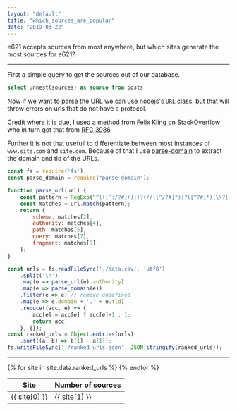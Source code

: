 ```yaml
---
layout: "default"
title: "which_sources_are_popular"
date: "2019-03-22"
---
```


e621 accepts sources from most anywhere, but which sites generate the most sources for e621?

---

First a simple query to get the sources out of our database.
```sql
select unnest(sources) as source from posts
```

Now if we want to parse the URL we can use nodejs's `URL` class, but that will throw errors on urls that do not have a protocol.

Credit where it is due, I used a method from [Felix Kling on StackOverflow](https://stackoverflow.com/a/6168286) who in turn got that from [RFC 3986](https://www.ietf.org/rfc/rfc3986.txt)

Further it is not that usefull to differentiate between most instances of `www.site.com` and `site.com`. Because of that I use [parse-domain](https://www.npmjs.com/package/parse-domain) to extract the domain and tld of the URLs.

```javascript
const fs = require('fs');
const parse_domain = require("parse-domain");

function parse_url(url) {
    const pattern = RegExp("^(([^:/?#]+):)?(//([^/?#]*))?([^?#]*)(\\?([^#]*))?(#(.*))?");
    const matches = url.match(pattern);
    return {
        scheme: matches[2],
        authority: matches[4],
        path: matches[5],
        query: matches[7],
        fragment: matches[9]
    };
}

const urls = fs.readFileSync('./data.csv', 'utf8')
	.split('\n')
	.map(e => parse_url(e).authority)
	.map(e => parse_domain(e))
	.filter(e => e) // remove undefined
	.map(e => e.domain + '.' + e.tld)
	.reduce((acc, e) => {
		acc[e] = acc[e] ? acc[e]+1 : 1;
		return acc;
	}, {});
const ranked_urls = Object.entries(urls)
	.sort((a, b) => b[1] - a[1]);
fs.writeFileSync('./ranked_urls.json', JSON.stringify(ranked_urls));
```

---

<table id="table_data">
	<thead>
		<tr>
			<th>Site</th>
			<th>Number of sources</th>
		</tr>
	</thead>
	<tbody>
	{% for site in site.data.ranked_urls %}
		<tr>
			<td>{{ site[0] }}</td>
			<td>{{ site[1] }}</td>
		</tr>
	{% endfor %}
	</tbody>
</table>